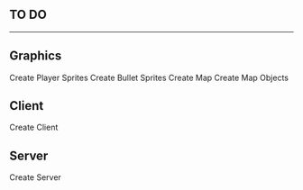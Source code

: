 ## TO DO
------
## Graphics
  Create Player Sprites
  Create Bullet Sprites
  Create Map 
  Create Map Objects

## Client
  Create Client

## Server
  Create Server
